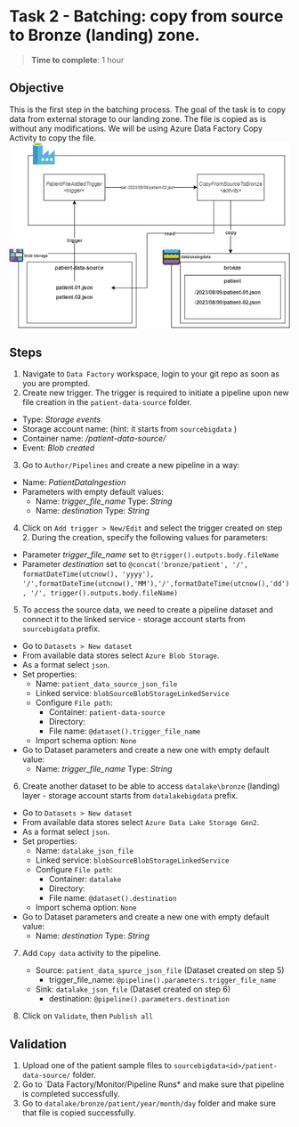 
# Task 2 - Batching: copy from source to Bronze (landing) zone.
> **Time to complete**: 1 hour
## Objective 
This is the first step in the batching process. The goal of the task is to copy data from external storage to our landing zone. The file is copied as is without any modifications. We will be using Azure Data Factory Copy Activity to copy the file.
![objective](../../materials/images/task2-objective.png)
## Steps
1. Navigate to `Data Factory` workspace, login to your git repo as soon as you are prompted.
2. Create new trigger. The trigger is required to initiate a pipeline upon new file creation in the `patient-data-source` folder.
- Type: *Storage events*
- Storage account name: *<your source storage account>* (hint: it starts from `sourcebigdata` )
- Container name:  */patient-data-source/*
- Event: *Blob created*
3. Go to `Author/Pipelines` and create a new pipeline in a way:
- Name: *PatientDataIngestion*
- Parameters with empty default values: 
	- Name: *trigger_file_name*  Type: *String*
	- Name: *destination*  Type: *String*
4. Click on `Add trigger > New/Edit` and select the trigger created on step 2. 
   During the creation, specify the following values for parameters:
 - Parameter *trigger_file_name* set to ```@trigger().outputs.body.fileName```
 - Parameter *destination* set to ```@concat('bronze/patient', '/', formatDateTime(utcnow(), 'yyyy'), '/',formatDateTime(utcnow(),'MM'),'/',formatDateTime(utcnow(),'dd'), '/', trigger().outputs.body.fileName)```

5. To access the source data, we need to create a pipeline dataset and connect it to the linked service  - storage account starts from `sourcebigdata` prefix.
- Go to `Datasets > New dataset`
- From available data stores select `Azure Blob Storage`.
- As a format select `json`.
- Set properties:
  - Name:  `patient_data_source_json_file`
  - Linked service:  `blobSourceBlobStorageLinkedService`
  - Configure `File path`:
      - Container: `patient-data-source`
      - Directory: 
      - File name: `@dataset().trigger_file_name`
  - Import schema option: `None`
- Go to Dataset parameters and create a new one with empty default value:
    - Name: *trigger_file_name*  Type: *String*

6. Create another dataset to be able to access `datalake\bronze` (landing) layer - storage account starts from `datalakebigdata` prefix.
- Go to `Datasets > New dataset`
- From available data stores select `Azure Data Lake Storage Gen2`.
- As a format select `json`.
- Set properties:
    - Name: `datalake_json_file`
    - Linked service:  `blobSourceBlobStorageLinkedService`
    - Configure `File path`:
        - Container: `datalake`
        - Directory:
        - File name: `@dataset().destination`
    - Import schema option: `None`
- Go to Dataset parameters and create a new one with empty default value:
    - Name: *destination*  Type: *String*

7. Add `Copy data` activity to the pipeline.
    - Source: `patient_data_spurce_json_file` (Dataset created on step 5)
      - trigger_file_name:  `@pipeline().parameters.trigger_file_name`
    - Sink: `datalake_json_file` (Dataset created on step 6)
      - destination:  `@pipeline().parameters.destination`

8. Click on `Validate`, then `Publish all`

## Validation
1. Upload one of the patient sample files to `sourcebigdata<id>/patient-data-source/` folder.
2. Go to `Data Factory/Monitor/Pipeline Runs* and make sure that pipeline is completed successfully.
3. Go to `datalake/bronze/patient/year/month/day` folder and make sure that file is copied successfully.
